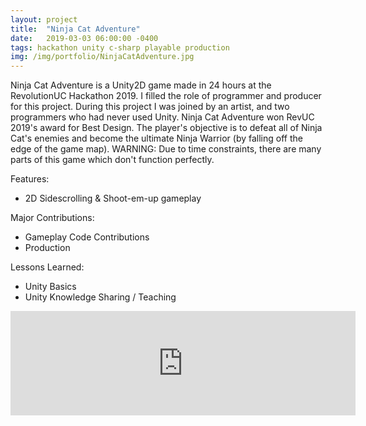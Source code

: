```yaml
---
layout: project
title:  "Ninja Cat Adventure"
date:   2019-03-03 06:00:00 -0400
tags: hackathon unity c-sharp playable production
img: /img/portfolio/NinjaCatAdventure.jpg
---
```


Ninja Cat Adventure is a Unity2D game made in 24 hours at the RevolutionUC Hackathon 2019. I filled the role of programmer and producer for this project. During this project I was joined by an artist, and two programmers who had never used Unity. Ninja Cat Adventure won RevUC 2019's award for Best Design. The player's objective is to defeat all of Ninja Cat's enemies and become the ultimate Ninja Warrior (by falling off the edge of the game map). WARNING: Due to time constraints, there are many parts of this game which don't function perfectly.

Features:
- 2D Sidescrolling & Shoot-em-up gameplay

Major Contributions:
- Gameplay Code Contributions
- Production

Lessons Learned:
- Unity Basics
- Unity Knowledge Sharing / Teaching

<iframe frameborder="0" src="https://itch.io/embed/708739?dark=true" width="552" height="167"><a href="https://swiimii.itch.io/ninja-cat-adventure">Ninja Cat Adventure by swiimii</a></iframe>